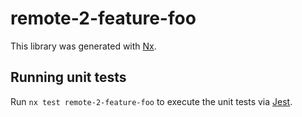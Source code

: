 # remote-2-feature-foo

This library was generated with [Nx](https://nx.dev).

## Running unit tests

Run `nx test remote-2-feature-foo` to execute the unit tests via [Jest](https://jestjs.io).
